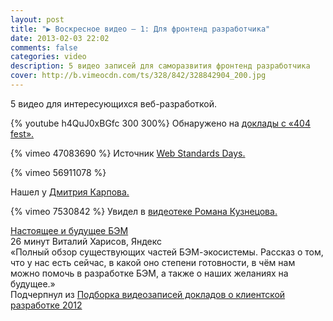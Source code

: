 ```yaml
---
layout: post
title: "▶ Воскресное видео — 1: Для фронтенд разработчика"
date: 2013-02-03 22:02
comments: false
categories: video
description: 5 видео записей для саморазвития фронтенд разработчика
cover: http://b.vimeocdn.com/ts/328/842/328842904_200.jpg
---
```


5 видео для интересующихся веб-разработкой.

{% youtube h4QuJ0xBGfc 300 300%} 
Обнаружено на [доклады с «404 fest».](http://2012.404fest.ru/themes/)
<!-- more -->

{% vimeo 47083690 %}
Источник [Web Standards Days.](http://vimeo.com/channels/wstdays/)

{% vimeo 56911078 %} 

Нашел у [Дмитрия Карпова.](http://desmonych.livejournal.com/)

{% vimeo 7530842 %} 
Увидел в [видеотеке Романа Кузнецова.](href="http://video.kzncv.ru/?p=85)

[Настоящее и будущее БЭМ](http://events.yandex.ru/talks/288/)		
26 минут Виталий Харисов, Яндекс		
«Полный обзор существующих частей БЭМ-экосистемы. Рассказ о том, что у нас есть сейчас, в какой оно степени готовности, в чём нам можно помочь в разработке БЭМ, а также о наших желаниях на будущее.» 		
Подчерпнул из [Подборка видеозаписей докладов о клиентской разработке 2012](http://tohtml.it/post/36728117424/front-end-videos-2012)